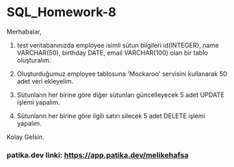 # SQL_Homework-8

Merhabalar,

1. test veritabanınızda employee isimli sütun bilgileri id(INTEGER), name VARCHAR(50), birthday DATE, email VARCHAR(100) olan bir tablo oluşturalım.

2. Oluşturduğumuz employee tablosuna 'Mockaroo' servisini kullanarak 50 adet veri ekleyelim.

3. Sütunların her birine göre diğer sütunları güncelleyecek 5 adet UPDATE işlemi yapalım.

4. Sütunların her birine göre ilgili satırı silecek 5 adet DELETE işlemi yapalım.

Kolay Gelsin.

### patika.dev linki: https://app.patika.dev/melikehafsa
